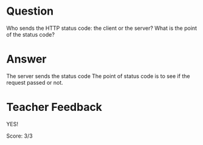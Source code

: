 # Question

Who sends the HTTP status code: the client or the server? What is the point of the status code?

# Answer
The server sends the status code 
The point of status code is to see if the request passed or not. 

# Teacher Feedback

YES!

Score: 3/3